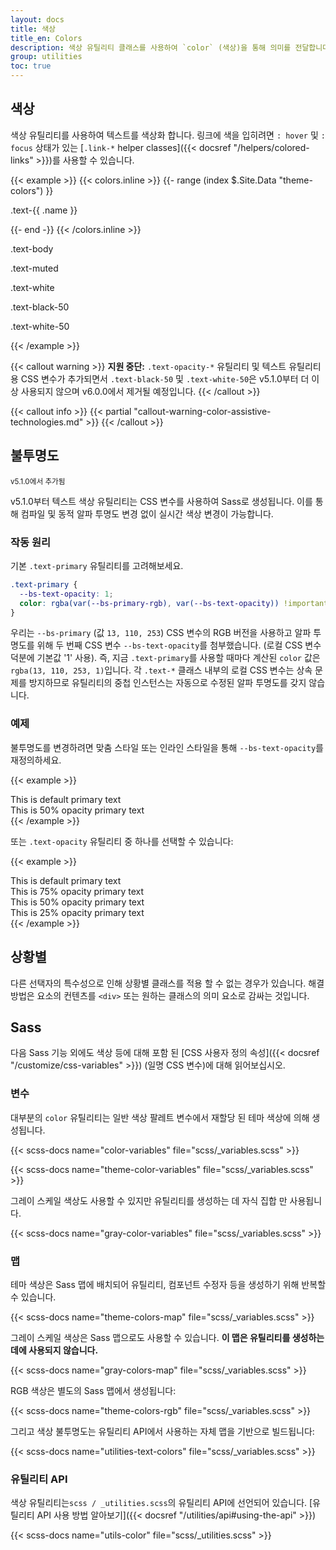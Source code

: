 ```yaml
---
layout: docs
title: 색상
title_en: Colors
description: 색상 유틸리티 클래스를 사용하여 `color` (색상)을 통해 의미를 전달합니다. 호버 상태의 링크 스타일링에 대한 지원도 포함합니다.
group: utilities
toc: true
---
```


## 색상

색상 유틸리티를 사용하여 텍스트를 색상화 합니다. 링크에 색을 입히려면 `: hover` 및 `: focus` 상태가 있는 [`.link-*` helper classes]({{< docsref "/helpers/colored-links" >}})를 사용할 수 있습니다.

{{< example >}}
{{< colors.inline >}}
{{- range (index $.Site.Data "theme-colors") }}
<p class="text-{{ .name }}{{ with .contrast_color }} bg-{{ . }}{{ end }}">.text-{{ .name }}</p>
{{- end -}}
{{< /colors.inline >}}
<p class="text-body">.text-body</p>
<p class="text-muted">.text-muted</p>
<p class="text-white bg-dark">.text-white</p>
<p class="text-black-50">.text-black-50</p>
<p class="text-white-50 bg-dark">.text-white-50</p>
{{< /example >}}

{{< callout warning >}}
**지원 중단:** `.text-opacity-*` 유틸리티 및 텍스트 유틸리티용 CSS 변수가 추가되면서 `.text-black-50` 및 `.text-white-50`은 v5.1.0부터 더 이상 사용되지 않으며 v6.0.0에서 제거될 예정입니다.
{{< /callout >}}

{{< callout info >}}
{{< partial "callout-warning-color-assistive-technologies.md" >}}
{{< /callout >}}

## 불투명도

<small class="d-inline-flex px-2 py-1 font-monospace text-muted border rounded-3">v5.1.0에서 추가됨</small>

v5.1.0부터 텍스트 색상 유틸리티는 CSS 변수를 사용하여 Sass로 생성됩니다. 이를 통해 컴파일 및 동적 알파 투명도 변경 없이 실시간 색상 변경이 가능합니다.

### 작동 원리

기본 `.text-primary` 유틸리티를 고려해보세요.

```css
.text-primary {
  --bs-text-opacity: 1;
  color: rgba(var(--bs-primary-rgb), var(--bs-text-opacity)) !important;
}
```
우리는 `--bs-primary` (값 `13, 110, 253`) CSS 변수의 RGB 버전을 사용하고 알파 투명도를 위해 두 번째 CSS 변수 `--bs-text-opacity`를 첨부했습니다. (로컬 CSS 변수 덕분에 기본값 '1' 사용). 즉, 지금 `.text-primary`를 사용할 때마다 계산된 `color` 값은 `rgba(13, 110, 253, 1)`입니다. 각 `.text-*` 클래스 내부의 로컬 CSS 변수는 상속 문제를 방지하므로 유틸리티의 중첩 인스턴스는 자동으로 수정된 알파 투명도를 갖지 않습니다.

### 예제

불투명도를 변경하려면 맞춤 스타일 또는 인라인 스타일을 통해 `--bs-text-opacity`를 재정의하세요.

{{< example >}}
<div class="text-primary">This is default primary text</div>
<div class="text-primary" style="--bs-text-opacity: .5;">This is 50% opacity primary text</div>
{{< /example >}}

또는 `.text-opacity` 유틸리티 중 하나를 선택할 수 있습니다:

{{< example >}}
<div class="text-primary">This is default primary text</div>
<div class="text-primary text-opacity-75">This is 75% opacity primary text</div>
<div class="text-primary text-opacity-50">This is 50% opacity primary text</div>
<div class="text-primary text-opacity-25">This is 25% opacity primary text</div>
{{< /example >}}

## 상황별

다른 선택자의 특수성으로 인해 상황별 클래스를 적용 할 수 없는 경우가 있습니다. 해결 방법은 요소의 컨텐츠를  `<div>` 또는 원하는 클래스의 의미 요소로 감싸는 것입니다.

## Sass

다음 Sass 기능 외에도 색상 등에 대해 포함 된 [CSS 사용자 정의 속성]({{< docsref "/customize/css-variables" >}}) (일명 CSS 변수)에 대해 읽어보십시오.

### 변수


대부분의 `color` 유틸리티는 일반 색상 팔레트 변수에서 재할당 된 테마 색상에 의해 생성됩니다.

{{< scss-docs name="color-variables" file="scss/_variables.scss" >}}

{{< scss-docs name="theme-color-variables" file="scss/_variables.scss" >}}

그레이 스케일 색상도 사용할 수 있지만 유틸리티를 생성하는 데 자식 집합 만 사용됩니다.

{{< scss-docs name="gray-color-variables" file="scss/_variables.scss" >}}

### 맵

테마 색상은 Sass 맵에 배치되어 유틸리티, 컴포넌트 수정자 등을 생성하기 위해 반복할 수 있습니다.

{{< scss-docs name="theme-colors-map" file="scss/_variables.scss" >}}

그레이 스케일 색상은 Sass 맵으로도 사용할 수 있습니다. **이 맵은 유틸리티를 생성하는 데에 사용되지 않습니다.**

{{< scss-docs name="gray-colors-map" file="scss/_variables.scss" >}}

RGB 색상은 별도의 Sass 맵에서 생성됩니다:

{{< scss-docs name="theme-colors-rgb" file="scss/_variables.scss" >}}

그리고 색상 불투명도는 유틸리티 API에서 사용하는 자체 맵을 기반으로 빌드됩니다:

{{< scss-docs name="utilities-text-colors" file="scss/_variables.scss" >}}

### 유틸리티 API

색상 유틸리티는`scss / _utilities.scss`의 유틸리티 API에 선언되어 있습니다. [유틸리티 API 사용 방법 알아보기]({{< docsref "/utilities/api#using-the-api" >}})

{{< scss-docs name="utils-color" file="scss/_utilities.scss" >}}
